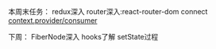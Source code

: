 本周末任务：
redux深入
router深入:react-router-dom
connect 
[context.provider/consumer](https://reactjs.org/docs/context.html)

下周：
FiberNode深入
hooks了解
setState过程